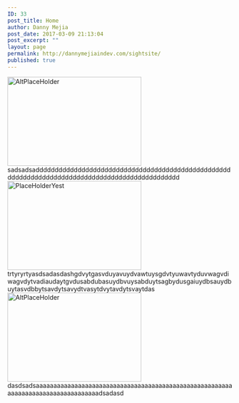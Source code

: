 ```yaml
---
ID: 33
post_title: Home
author: Danny Mejia
post_date: 2017-03-09 21:13:04
post_excerpt: ""
layout: page
permalink: http://dannymejiaindev.com/sightsite/
published: true
---
```

<img class="aligncenter size-medium wp-image-50" src="http://dannymejiaindev.com/sightsite/wp-content/uploads/2017/03/Reverse-Image-Search-Engines-Apps-And-Its-Uses-2016-300x200.jpg" alt="AltPlaceHolder" width="300" height="200" />sadsadsadddddddddddddddddddddddddddddddddddddddddddddddddddddddddddddddddddddddddddddddddddddddddddddddd <img class="aligncenter wp-image-50 size-medium" src="http://dannymejiaindev.com/sightsite/wp-content/uploads/2017/03/Reverse-Image-Search-Engines-Apps-And-Its-Uses-2016-300x200.jpg" alt="PlaceHolderYest" width="300" height="200" />trtyryrtyasdsadasdashgdvytgasvduyavuydvawtuysgdvtyuwavtyduvwagvdiwagvdytvadiaudaytgvdusabdubasuydbvuysabduytsagbydusgaiuydbsauydbuytasvdbbytsavdytsavydtvasytdvytavdytsvaytdas <img class="aligncenter size-medium wp-image-50" src="http://dannymejiaindev.com/sightsite/wp-content/uploads/2017/03/Reverse-Image-Search-Engines-Apps-And-Its-Uses-2016-300x200.jpg" alt="AltPlaceHolder" width="300" height="200" />dasdsadsaaaaaaaaaaaaaaaaaaaaaaaaaaaaaaaaaaaaaaaaaaaaaaaaaaaaaaaaaaaaaaaaaaaaaaaaaaaaaaaaaadsadasd